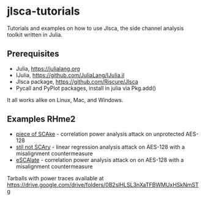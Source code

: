 # jlsca-tutorials
Tutorials and examples on how to use Jlsca, the side channel analysis toolkit written in Julia.

## Prerequisites

* Julia, https://julialang.org
* IJulia, https://github.com/JuliaLang/IJulia.jl
* Jlsca package, https://github.com/Riscure/Jlsca
* Pycall and PyPlot packages, install in julia via Pkg.add()

It all works alike on Linux, Mac, and Windows.

## Examples RHme2

* [piece of SCAke](rhme2-pieceofscake.ipynb) - correlation power analysis attack on unprotected AES-128
* [stil not SCAry](rhme2-stillnotscary.ipynb) - linear regression analysis attack on AES-128 with a misalignment countermeasure
* [eSCAlate](rhme2-escalate.ipynb) - correlation power analysis attack on on AES-128 with a misalignment countermeasure

Tarballs with power traces available at https://drive.google.com/drive/folders/0B2slHLSL3nXaTFBWMUxHSkNmSTg